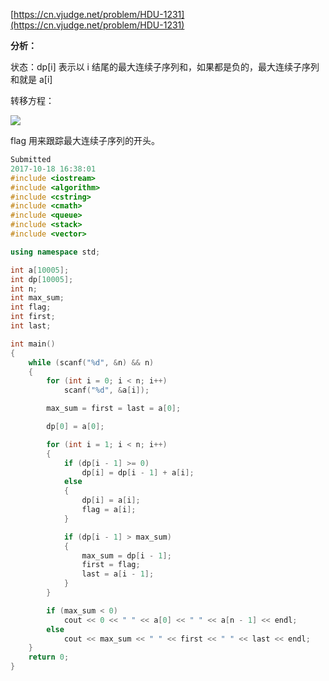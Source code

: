[https://cn.vjudge.net/problem/HDU-1231](https://cn.vjudge.net/problem/HDU-1231)

**分析：**

状态：dp[i] 表示以 i 结尾的最大连续子序列和，如果都是负的，最大连续子序列和就是 a[i]

转移方程： 

![](https://github.com/Hapoa/Accepted/blob/master/images/1.png)

flag 用来跟踪最大连续子序列的开头。

```c++
Submitted
2017-10-18 16:38:01
#include <iostream>
#include <algorithm>
#include <cstring>
#include <cmath>
#include <queue>
#include <stack>
#include <vector>

using namespace std;

int a[10005];
int dp[10005];
int n;
int max_sum;
int flag;
int first;
int last;

int main()
{
    while (scanf("%d", &n) && n)
    {
        for (int i = 0; i < n; i++)
            scanf("%d", &a[i]);

        max_sum = first = last = a[0];

        dp[0] = a[0];

        for (int i = 1; i < n; i++)
        {
            if (dp[i - 1] >= 0)
                dp[i] = dp[i - 1] + a[i];
            else
            {
                dp[i] = a[i];
                flag = a[i];
            }

            if (dp[i - 1] > max_sum)
            {
                max_sum = dp[i - 1];
                first = flag;
                last = a[i - 1];
            }
        }

        if (max_sum < 0)
            cout << 0 << " " << a[0] << " " << a[n - 1] << endl;
        else
            cout << max_sum << " " << first << " " << last << endl;
    }
    return 0;
}
```
